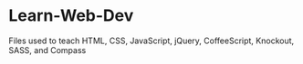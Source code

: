 Learn-Web-Dev
=============

Files used to teach HTML, CSS, JavaScript, jQuery, CoffeeScript, Knockout, SASS, and Compass